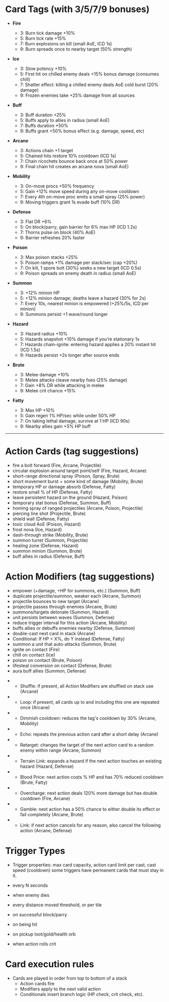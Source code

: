 # Card Tags (with 3/5/7/9 bonuses)

* **Fire**

  * 3: Burn tick damage +10%
  * 5: Burn tick rate +15%
  * 7: Burn explosions on kill (small AoE, ICD 1s)
  * 9: Burn spreads once to nearby target (50% strength)

* **Ice**

  * 3: Slow potency +10%
  * 5: First hit on chilled enemy deals +15% bonus damage (consumes chill)
  * 7: Shatter effect: killing a chilled enemy deals AoE cold burst (20% damage)
  * 9: Frozen enemies take +25% damage from all sources

* **Buff**

    * 3: Buff duration +25%
    * 5: Buffs apply to allies in radius (small AoE)
    * 7: Buffs duration +50%
    * 9: Buffs grant +50% bonus effect (e.g. damage, speed, etc)

* **Arcane**

  * 3: Actions chain +1 target
  * 5: Chained hits restore 10% cooldown (ICD 1s)
  * 7: Chain ricochets bounce back once at 50% power
  * 9: Final chain hit creates an arcane nova (small AoE)

* **Mobility**

  * 3: On-move procs +50% frequency
  * 5: Gain +12% move speed during any on-move cooldown
  * 7: Every 4th on-move proc emits a small spray (25% power)
  * 9: Moving triggers grant 1s evade buff (10% DR)

* **Defense**

  * 3: Flat DR +6%
  * 5: On block/parry, gain barrier for 6% max HP (ICD 1.2s)
  * 7: Thorns pulse on block (40% AoE)
  * 9: Barrier refreshes 20% faster

* **Poison**

  * 3: Max poison stacks +25%
  * 5: Poison ramps +1% damage per stack/sec (cap +20%)
  * 7: On kill, 1 spore bolt (30%) seeks a new target (ICD 0.5s)
  * 9: Poison spreads on enemy death in radius (small AoE)

* **Summon**

  * 3: +12% minion HP
  * 5: +12% minion damage; deaths leave a hazard (30% for 2s)
  * 7: Every 10s, nearest minion is empowered (+25%/5s, ICD per minion)
  * 9: Summons persist +1 wave/round longer

* **Hazard**

  * 3: Hazard radius +10%
  * 5: Hazards snapshot +10% damage if you’re stationary 1s
  * 7: Hazards chain-ignite: entering hazard applies a 20% instant hit (ICD 1.5s)
  * 9: Hazards persist +2s longer after source ends

* **Brute**

  * 3: Melee damage +10%
  * 5: Melee attacks cleave nearby foes (25% damage)
  * 7: Gain +8% DR while attacking in melee
  * 9: Melee crit chance +15%

* **Fatty**

  * 3: Max HP +10%
  * 5: Gain regen 1% HP/sec while under 50% HP
  * 7: On taking lethal damage, survive at 1 HP (ICD 90s)
  * 9: Nearby allies gain +5% HP buff

---

# Action Cards (tag suggestions)

* fire a bolt forward (Fire, Arcane, Projectile)
* circular explosion around target point/self (Fire, Hazard, Arcane)
* short-range directional spray (Poison, Spray, Brute)
* short movement burst + some kind of damage (Mobility, Brute)
* temporary HP or damage absorb (Defense, Fatty)
* restore small % of HP (Defense, Fatty)
* leave persistent hazard on the ground (Hazard, Poison)
* temporary stat bonus (Defense, Summon, Buff)
* homing spray of ranged projectiles (Arcane, Poison, Projectile)
* piercing line shot (Projectile, Brute)
* shield wall (Defense, Fatty)
* toxic cloud AoE (Poison, Hazard)
* frost nova (Ice, Hazard)
* dash-through strike (Mobility, Brute)
* summon turret (Summon, Projectile)
* healing zone (Defense, Hazard)
* summon minion (Summon, Brute)
* buff allies in radius (Defense, Buff)


# Action Modifiers (tag suggestions)

* empower (+damage, +HP for summons, etc.) (Summon, Buff)
* duplicate projectile/summon, weaker each (Arcane, Summon)
* projectile bounces to new target (Arcane)
* projectile passes through enemies (Arcane, Brute)
* summons/targets detonate (Summon, Hazard)
* unit persists between waves (Summon, Defense)
* reduce trigger interval for this action (Arcane, Mobility)
* buffs allies or debuffs enemies nearby (Defense, Summon)
* double-cast next card in stack (Arcane)
* Conditional: If HP < X%, do Y instead (Defense, Fatty)
* summon a unit that auto-attacks (Summon, Brute)
* ignite on contact (Fire)
* chill on contact (Ice)
* poison on contact (Brute, Poison)
* lifesteal conversion on contact (Defense, Brute)
* aura buff allies (Summon, Defense)

+ * Shuffle: if present, all Action Modifiers are shuffled on stack use (Arcane)
+ * Loop: if present, all cards up to and including this one are repeated once (Arcane)
+ * Diminish cooldown: reduces the tag's cooldown by 30% (Arcane, Mobility)
+ * Echo: repeats the previous action card after a short delay (Arcane)
+ * Retarget: changes the target of the next action card to a random enemy within range (Arcane, Summon)
+ * Terrain Link: expands a hazard if the next action touches an existing hazard (Hazard, Defense)
+ * Blood Price: next action costs % HP and has 70% reduced cooldown (Brute, Fatty)
+ * Overcharge: next action deals 120% more damage but has double cooldown (Fire, Arcane)
+ * Gamble: next action has a 50% chance to either double its effect or fail completely (Arcane, Brute)
+ * Link: if next action cancels for any reason, also cancel the following action (Arcane, Defense)

# Trigger Types
* Trigger properties: max card capacity, action card limit per cast, cast speed (cooldown) some triggers have permanent cards that must stay in it.

* every N seconds
* when enemy dies
* every distance moved threshold, or per tile
* on successful block/parry
* on being hit
* on pickup loot/gold/health orb
* when action rolls crit

# Card execution rules
* Cards are played in order from top to bottom of a stack
    * Action cards fire
    * Modifiers apply to the next valid action
    * Conditionals insert branch logic (HP check, crit check, etc).